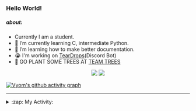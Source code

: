 ### Hello World!

##### about:
- Currently I am a student.
- 🌱 I’m currently learning C, intermediate Python.
- 🌱 I’m learning how to make better documentation.
- 😭 I'm working on [TearDrops](https://github.com/Vyvy-vi/TearDrops)(Discord Bot)
- 🌱 GO PLANT SOME TREES AT [TEAM TREES](https://teamtrees.org/)

<p align="center">
  <a href="https://twitter.com/Vyvy_viM"><img target="_blank" src="https://img.shields.io/badge/twitter%20@Vyvy_viM-0D95E8?style=for-the-badge&logo=twitter&logoColor=white"/></a> 
  <a href="https://vyvy-vi.github.io/portfolio"><img target="_blank" src="https://img.shields.io/badge/-I%27m_craving_for_open_source-green?style=for-the-badge&logo=github&logoColor=black"/></a> 
</p>

[![Vyom's github activity graph](https://activity-graph.herokuapp.com/graph?username=Vyvy-vi)](https://github.com/ashutosh00710/github-readme-activity-graph)

---
<details>
  <summary>:zap: My Activity:</summary>
  
<!--START_SECTION:waka-->
**I'm a Night 🦉** 

```text
🌞 Morning    38 commits     █░░░░░░░░░░░░░░░░░░░░░░░░   5.65% 
🌆 Daytime    217 commits    ████████░░░░░░░░░░░░░░░░░   32.24% 
🌃 Evening    251 commits    █████████░░░░░░░░░░░░░░░░   37.3% 
🌙 Night      167 commits    ██████░░░░░░░░░░░░░░░░░░░   24.81%

```
📅 **I'm Most Productive on Thursday** 

```text
Monday       97 commits     ███░░░░░░░░░░░░░░░░░░░░░░   14.41% 
Tuesday      88 commits     ███░░░░░░░░░░░░░░░░░░░░░░   13.08% 
Wednesday    134 commits    █████░░░░░░░░░░░░░░░░░░░░   19.91% 
Thursday     145 commits    █████░░░░░░░░░░░░░░░░░░░░   21.55% 
Friday       40 commits     █░░░░░░░░░░░░░░░░░░░░░░░░   5.94% 
Saturday     78 commits     ███░░░░░░░░░░░░░░░░░░░░░░   11.59% 
Sunday       91 commits     ███░░░░░░░░░░░░░░░░░░░░░░   13.52%

```


📊 **This Week I Spent My Time On** 

```text
🔥 Editors: 
Vim                      5 hrs 20 mins       █████████████████████████   100.0%

🐱‍💻 Projects: 
TEC-Discord-Automation   2 hrs 24 mins       ███████████░░░░░░░░░░░░░░   44.9% 
TheGame                  1 hr 37 mins        ███████░░░░░░░░░░░░░░░░░░   30.29% 
notion-api               1 hr 18 mins        ██████░░░░░░░░░░░░░░░░░░░   24.32% 
Unknown Project          0 secs              ░░░░░░░░░░░░░░░░░░░░░░░░░   0.31% 
discourse-data           0 secs              ░░░░░░░░░░░░░░░░░░░░░░░░░   0.17%

```


 Last Updated on 10/06/2021
<!--END_SECTION:waka-->
</details>
